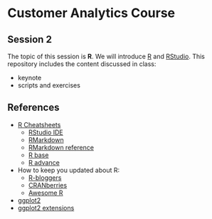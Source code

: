 # Customer Analytics Course

## Session 2

The topic of this session is **R**. We will introduce [R](https://www.r-project.org) and [RStudio](https://www.rstudio.com). This repository includes the content discussed in class:

  - keynote
  - scripts and exercises
  
## References

  - [R Cheatsheets](https://www.rstudio.com/resources/cheatsheets/)
    - [RStudio IDE](https://github.com/rstudio/cheatsheets/raw/master/rstudio-ide.pdf)
    - [RMarkdown](https://github.com/rstudio/cheatsheets/raw/master/rmarkdown-2.0.pdf)
    - [RMarkdown reference](https://www.rstudio.com/wp-content/uploads/2015/03/rmarkdown-reference.pdf)
    - [R base](github.com/rstudio/cheatsheets/raw/master/base-r.pdf)
    - [R advance](https://www.rstudio.com/wp-content/uploads/2016/02/advancedR.pdf)
  - How to keep you updated about R:
    - [R-bloggers](https://www.r-bloggers.com)
    - [CRANberries](http://dirk.eddelbuettel.com/cranberries/)
    - [Awesome R](https://awesome-r.com)
  - [ggplot2](https://ggplot2.tidyverse.org)
  - [ggplot2 extensions](http://www.ggplot2-exts.org)
